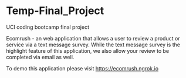 # Temp-Final_Project
UCI coding bootcamp final project

Ecomrush - an web application that allows a user to review a product or service via a text message survey. While the text message survey is the highlight feature of this application, we also allow your review to be completed via email as well.

To demo this application please visit https://ecomrush.ngrok.io
 
